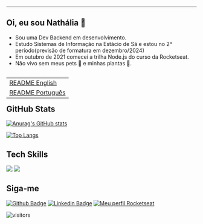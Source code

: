 ---------
## Oi, eu sou Nathália 🦊 

- Sou uma Dev Backend em desenvolvimento.
- Estudo Sistemas de Informação na Estácio de Sá e estou no 2º período(previsão de formatura em dezembro/2024)
- Em outubro de 2021 comecei a trilha Node.js do curso da Rocketseat.
- Não vivo sem meus pets 🐾 e minhas plantas 🌱.

<table align="left">
 <tr><td><a href="README.md">README English</a></td></tr>
 <tr><td><a href="readme_pt-br.md">README Português</a></td></tr>
</table>

<br />
<br />
<br />


GitHub Stats
---
[![Anurag's GitHub stats](https://github-readme-stats.vercel.app/api?username=nathaliafbarros&show_icons=true&theme=radical)](https://github.com/nathaliafbarros/github-readme-stats)

[![Top Langs](https://github-readme-stats.vercel.app/api/top-langs/?username=nathaliafbarros&layout=compact)](https://github.com/nathaliafbarros/github-readme-stats)




Tech Skills
---
<img src="https://img.shields.io/badge/JavaScript-F7DF1E?style=flat&logo=javascript&logoColor=black"/>
<img src="https://img.shields.io/badge/NodeJS-F7DF1E?style=flat&logo=javascript&logoColor=black"/>


Siga-me 
---
[![Github Badge](https://img.shields.io/badge/-Github-000?style=flat-square&logo=Github&logoColor=white&link=https://github.com/nathaliafbarros)](https://github.com/nathaliafbarros)
[![Linkedin Badge](https://img.shields.io/badge/-nathaliafbarros-blue?style=flat-square&logo=Linkedin&logoColor=white&link=https://www.linkedin.com/in/nathaliafbarros/)](https://www.linkedin.com/in/nathaliafbarros/)
[![Meu perfil Rocketseat](https://img.shields.io/badge/-Perfil%20Rocketseat-blueviolet)](https://app.rocketseat.com.br/me/nathaliafbarros)



![visitors](https://visitor-badge.laobi.icu/badge?page_id=nathaliafbarros.visitor-badge)
